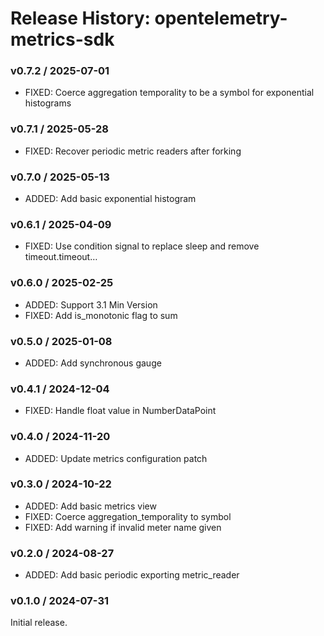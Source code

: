 # Release History: opentelemetry-metrics-sdk

### v0.7.2 / 2025-07-01

* FIXED: Coerce aggregation temporality to be a symbol for exponential histograms

### v0.7.1 / 2025-05-28

* FIXED: Recover periodic metric readers after forking

### v0.7.0 / 2025-05-13

* ADDED: Add basic exponential histogram

### v0.6.1 / 2025-04-09

* FIXED: Use condition signal to replace sleep and remove timeout.timeout…

### v0.6.0 / 2025-02-25

- ADDED: Support 3.1 Min Version
- FIXED: Add is_monotonic flag to sum

### v0.5.0 / 2025-01-08

- ADDED: Add synchronous gauge

### v0.4.1 / 2024-12-04

- FIXED: Handle float value in NumberDataPoint

### v0.4.0 / 2024-11-20

- ADDED: Update metrics configuration patch

### v0.3.0 / 2024-10-22

- ADDED: Add basic metrics view
- FIXED: Coerce aggregation_temporality to symbol
- FIXED: Add warning if invalid meter name given

### v0.2.0 / 2024-08-27

- ADDED: Add basic periodic exporting metric_reader

### v0.1.0 / 2024-07-31

Initial release.
